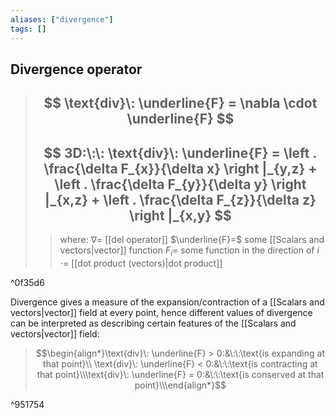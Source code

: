 ```yaml
---
aliases: ["divergence"]
tags: []
---
```


## Divergence operator


> ## $$ \text{div}\: \underline{F} = \nabla \cdot \underline{F} $$ 
> ## $$ 3D:\:\: \text{div}\: \underline{F} =  \left . \frac{\delta F_{x}}{\delta x} \right |_{y,z} + \left . \frac{\delta F_{y}}{\delta y} \right |_{x,z} + \left . \frac{\delta F_{z}}{\delta z} \right |_{x,y} $$
>> where:
>> $\nabla=$ [[del operator]]
>> $\underline{F}=$ some [[Scalars and vectors|vector]] function
>> $F_{i}=$ some function in the direction of $i$
>> $\cdot=$ [[dot product (vectors)|dot product]]

^0f35d6

Divergence gives a measure of the expansion/contraction of a [[Scalars and vectors|vector]] field at every point, hence different values of divergence can be interpreted as describing certain features of the [[Scalars and vectors|vector]] field:

> $$\begin{align*}\text{div}\: \underline{F} > 0:&\:\:\text{is expanding at that point}\\ \text{div}\: \underline{F} < 0:&\:\:\text{is contracting at that point}\\\text{div}\: \underline{F} = 0:&\:\:\text{is conserved at that point}\\\end{align*}$$

^951754


